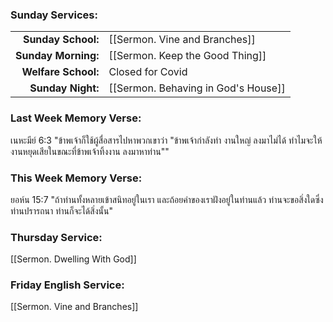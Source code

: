 ### Sunday Services:
|                     |                                                |
| -------------------:|:---------------------------------------------- |
|  **Sunday School:** | [[Sermon. Vine and Branches]] |
| **Sunday Morning:** | [[Sermon. Keep the Good Thing]] |
| **Welfare School:** | Closed for Covid |
|   **Sunday Night:** | [[Sermon. Behaving in God's House]] |
### Last Week Memory Verse:
เนหะมีย์ 6:3 "ข้าพเจ้าก็ใช้ผู้สื่อสารไปหาพวกเขาว่า "ข้าพเจ้ากำลังทำ งานใหญ่ ลงมาไม่ได้ ทำไมจะให้งานหยุดเสียในขณะที่ข้าพเจ้าทิ้งงาน ลงมาหาท่าน""
### This Week Memory Verse:
ยอห์น 15:7 "ถ้าท่านทั้งหลายเข้าสนิทอยู่ในเรา และถ้อยคำของเราฝังอยู่ในท่านแล้ว ท่านจะขอสิ่งใดซึ่งท่านปรารถนา ท่านก็จะได้สิ่งนั้น"
### Thursday Service:
[[Sermon. Dwelling With God]]
### Friday English Service:
[[Sermon. Vine and Branches]]